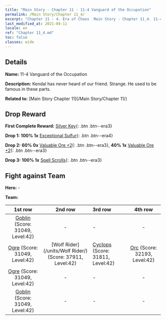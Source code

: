 ```yaml
---
title: "Main Story - Chapter 11 - 11-4 Vanguard of the Occupation"
permalink: /Main Story/Chapter 11_4/
excerpt: "Chapter 11 - 4. Era of Chaos  Main Story - Chapter 11_4. 11-4 Vanguard of the Occupation"
last_modified_at: 2021-04-11
locale: en
ref: "Chapter 11_4.md"
toc: false
classes: wide
---
```


## Details

 **Name:** 11-4 Vanguard of the Occupation

 **Description:** Kendal has never heard of our friend. Strange. He used to be famous in these parts.

 **Related to:** [Main Story Chapter 11](/Main Story/Chapter 11/)

## Drop Reward

 **First Complete Reward:** [Silver Key](/Items/con_693/){: .btn .btn--era3}

 **Drop 1:** **100% 1x** [Exceptional Sulfur](/Items/mat_36/){: .btn .btn--era4}

 **Drop 2:** **60% 0x** [Valuable Ore +2](/Items/mat_26/){: .btn .btn--era3}, **40% 1x** [Valuable Ore +2](/Items/mat_26/){: .btn .btn--era3}

 **Drop 3:** **100% 1x** [Spell Scrolls](/Items/con_694/){: .btn .btn--era3}


## Fight against Team
 **Hero:** -

 **Team:**


  | 1st row | 2nd row | 3rd row | 4th row |
  |:----:|:----:|:----|:----:|
  | [Goblin](/units/Goblin/) (Score: 31049, Level:42)  | - | - | - |
  | [Ogre](/units/Ogre/) (Score: 31049, Level:42)  | [Wolf Rider](/units/Wolf Rider/) (Score: 37911, Level:42)  | [Cyclops](/units/Cyclops/) (Score: 31811, Level:42)  | [Orc](/units/Orc/) (Score: 32193, Level:42)  |
  | [Ogre](/units/Ogre/) (Score: 31049, Level:42)  | - | - | - |
  | [Goblin](/units/Goblin/) (Score: 31049, Level:42)  | - | - | - |


